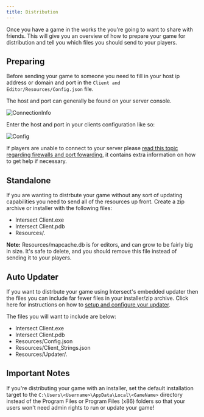```yaml
---
title: Distribution
---
```


Once you have a game in the works the you're going to want to share with friends. This will give you an overview of how to prepare your game for distribution and tell you which files you should send to your players.

## Preparing

Before sending your game to someone you need to fill in your host ip address or domain and port in the `Client and Editor/Resources/Config.json` file.

The host and port can generally be found on your server console.

![ConnectionInfo](https://www.ascensiongamedev.com/resources/filehost/70a5bade6f21a447be2fc5cd67f595e2.png)

Enter the host and port in your clients configuration like so:

![Config](https://www.ascensiongamedev.com/resources/filehost/92bf25d1b796322e3b44538ae614b33f.png)

If players are unable to connect to your server please [read this topic regarding firewalls and port fowarding](https://www.ascensiongamedev.com/topic/3432-read-first-getting-your-game-online/), it contains extra information on how to get help if necessary.

## Standalone

If you are wanting to distrbute your game without any sort of updating capabilities you need to send all of the resources up front. Create a zip archive or installer with the following files:

- Intersect Client.exe
- Intersect Client.pdb
- Resources/_._

**Note:** Resources/mapcache.db is for editors, and can grow to be fairly big in size. It's safe to delete, and you should remove this file instead of sending it to your players.

## Auto Updater

If you want to distrbute your game using Intersect's embedded updater then the files you can include far fewer files in your installer/zip archive. Click here for instructions on how to [setup and configure your updater](autoupdater.md).

The files you will want to include are below:

- Intersect Client.exe
- Intersect Client.pdb
- Resources/Config.json
- Resources/Client_Strings.json
- Resources/Updater/_._

## Important Notes

If you're distributing your game with an installer, set the default installation target to the `C:\Users\<Username>\AppData\Local\<GameName>` directory instead of the Program Files or Program Files (x86) folders so that your users won't need admin rights to run or update your game!
